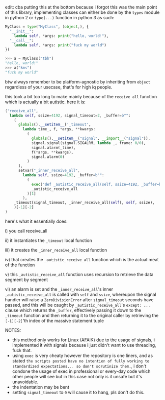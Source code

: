 edit: cba putting this at the bottom because i forgot this was the main point of this library, implementing classes can either be done by the `types` module in python 2 or `type(...)` function in python 3 as such:

```py
MyClass = type("MyClass", (object,), {
  "__init__":
    lambda self, *args: print("hello, world!"),
  "__call__":
    lambda self, *args: print("fuck my world") 
})

>>> a = MyClass("tbh")
"hello, world!"
>>> a("kms")
"fuck my world"
```

btw always remember to be platform-agnostic by inheriting from `object` regardless of your usecase, that's for high iq people.

this took a bit too long to make mainly because of the `receive_all` function which is actually a bit autistic. here it is:

```py
("receive_all",
  lambda self, ssize=4192, signal_timeout=2, _buffer=b"":
    (
      globals().__setitem__('_timeout',
        lambda time_, f, *args, **kwargs:
          (
            globals().__setitem__("signal", __import__("signal")),
            signal.signal(signal.SIGALRM, lambda _, frame: 0/0),
            signal.alarm(_time),
            f(*args, **kwargs),
            signal.alarm(0)
          )
      ),
      setvar("_inner_receive_all",
        lambda self, ssize=4192, _buffer=b"":
          (
            exec("def _autistic_receive_all(self, ssize=4192, _buffer=b''):\n\ttry: return [_autistic_receive_all(self, ssize, _buffer+data) if data else _buffer for data in [self.socket.recv(ssize)]][0]\n\texcept: return _buffer\nglobals()['_autistic_receive_all'] = _autistic_receive_all"),
            _autistic_receive_all
          )[1]
        ),
    _timeout(signal_timeout, _inner_receive_all(self), self, ssize),
    )[-1][-2]
)
```

here's what it essentially does:

i) you call receive_all

ii) it instantiates the `_timeout` local function

iii) it creates the `_inner_receive_all` local function

iv) that creates the `_autistic_receive_all` function which is the actual meat of the function

v) this `_autistic_receive_all` function uses recursion to retrieve the data segment by segment

vi) an alarm is set and the `_inner_receive_all`'s inner `_autistic_receive_all` is called with `self` and `ssize`, whereupon the signal handler will raise a `ZeroDivisionError` after `signal_timeout` seconds have passed, and this will be caught by `_autistic_receive_all`'s `except: ...` clause which returns the `_buffer`, effectively passing it down to the `_timeout` function and then returning it to the original caller by retrieving the `[-1][-2]`'th index of the massive statement tuple


NOTES:
- this method only works for Linux (AFAIK) due to the usage of signals, i implemented it with signals because i just didn't want to use threading, fuck that.
- using `exec` is very cheaty however the repository is one liners, and as stated `the scripts posted have no intention of fully working to standardized expectations... so don't scrutinize them.`, i don't condone the usage of exec in professional or every-day code which other people will see but in this case not only is it unsafe but it's unavoidable.
- the indentation may be bent
- setting `signal_timeout` to `0` will cause it to hang, pls don't do this.
